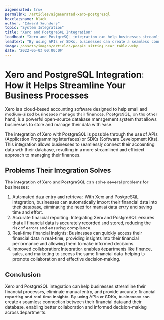 ```yaml
---
aigenerated: true
permalink: /articles/aigenerated-xero-postgresql
boxclassname: black
author: "Edward Saunders"
topic: "System Integration"
title: "Xero and PostgreSQL Integration"
leadhead: "Xero and PostgreSQL integration can help businesses streamline their financial processes, eliminate manual entry, and provide accurate financial reporting and real-time insights"
leadtext: "By using APIs or SDKs, businesses can create a seamless connection between their financial data and their database, enabling better collaboration and informed decision-making across departments."
image: /assets/images/articles/people-sitting-near-table.webp
date: '2022-05-02 00:00:00'
---
```

<div class="arttext">    <h1>Xero and PostgreSQL Integration: How it Helps Streamline Your Business Processes</h1>
    <p>Xero is a cloud-based accounting software designed to help small and medium-sized businesses manage their finances. PostgreSQL, on the other hand, is a powerful open-source database management system that allows businesses to store and manage their data with ease. </p>
    <p>The integration of Xero with PostgreSQL is possible through the use of APIs (Application Programming Interfaces) or SDKs (Software Development Kits). This integration allows businesses to seamlessly connect their accounting data with their database, resulting in a more streamlined and efficient approach to managing their finances. </p>
    <h2>Problems Their Integration Solves</h2>
    <p>The integration of Xero and PostgreSQL can solve several problems for businesses:</p>
    <ol>
      <li>Automated data entry and retrieval: With Xero and PostgreSQL integration, businesses can automatically import their financial data into their database, eliminating the need for manual data entry and saving time and effort.</li>
      <li>Accurate financial reporting: Integrating Xero and PostgreSQL ensures that all financial data is accurately recorded and stored, reducing the risk of errors and ensuring compliance.</li>
      <li>Real-time financial insights: Businesses can quickly access their financial data in real-time, providing insights into their financial performance and allowing them to make informed decisions.</li>
      <li>Improved collaboration: Integration enables departments like finance, sales, and marketing to access the same financial data, helping to promote collaboration and effective decision-making.</li>
    </ol>
    <h2>Conclusion</h2>
    <p>Xero and PostgreSQL integration can help businesses streamline their financial processes, eliminate manual entry, and provide accurate financial reporting and real-time insights. By using APIs or SDKs, businesses can create a seamless connection between their financial data and their database, enabling better collaboration and informed decision-making across departments. </p>
</div>